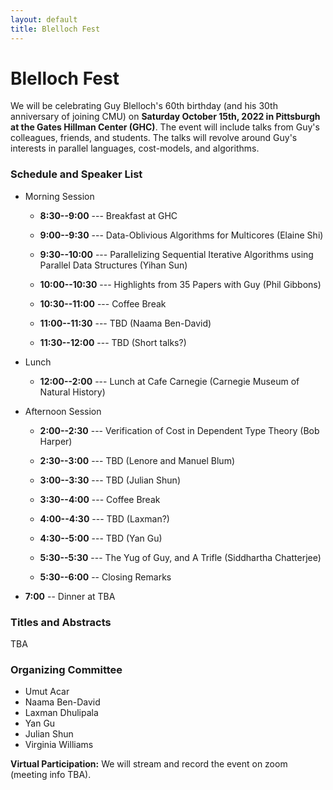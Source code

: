 ```yaml
---
layout: default
title: Blelloch Fest
---
```


# Blelloch Fest

We will be celebrating Guy Blelloch's 60th birthday (and his 30th
anniversary of joining CMU) on <b>Saturday October 15th, 2022 in
Pittsburgh at the Gates Hillman Center (GHC)</b>. The event will
include talks from Guy's colleagues, friends, and students. The talks
will revolve around Guy's interests in parallel languages,
cost-models, and algorithms.

### Schedule and Speaker List

* Morning Session
  * <b>8:30--9:00</b> --- Breakfast at GHC

  * <b>9:00--9:30</b> --- Data-Oblivious Algorithms for Multicores (Elaine Shi)
  * <b>9:30--10:00</b> --- Parallelizing Sequential Iterative Algorithms using Parallel Data Structures (Yihan Sun)
  * <b>10:00--10:30</b> --- Highlights from 35 Papers with Guy (Phil Gibbons)

  * <b>10:30--11:00</b> --- Coffee Break

  * <b>11:00--11:30</b> ---  TBD (Naama Ben-David)
  * <b>11:30--12:00</b> ---  TBD (Short talks?)

* Lunch
  * <b>12:00--2:00</b> --- Lunch at Cafe Carnegie (Carnegie Museum of Natural History)

* Afternoon Session
  * <b>2:00--2:30</b> --- Verification of Cost in Dependent Type Theory (Bob Harper)
  * <b>2:30--3:00</b> --- TBD (Lenore and Manuel Blum)
  * <b>3:00--3:30</b> --- TBD (Julian Shun)
  
  * <b>3:30--4:00</b> --- Coffee Break

  * <b>4:00--4:30</b> --- TBD (Laxman?)
  * <b>4:30--5:00</b> --- TBD (Yan Gu)
  * <b>5:30--5:30</b> --- The Yug of Guy, and A Trifle (Siddhartha Chatterjee)
  * <b>5:30--6:00</b> -- Closing Remarks

* <b>7:00</b> -- Dinner at TBA

### Titles and Abstracts
TBA

### Organizing Committee
* Umut Acar
* Naama Ben-David
* Laxman Dhulipala
* Yan Gu
* Julian Shun
* Virginia Williams

<b>Virtual Participation:</b> We will stream and record the event on zoom (meeting info TBA).



[acmharass]: https://www.acm.org/special-interest-groups/volunteer-resources/officers-manual/policy-against-discrimination-and-harassment
[spaa]: https://spaa.acm.org/
[laxman]: https://ldhulipala.github.io/
[yan]: https://www.cs.ucr.edu/~ygu/
[kuba]: https://research.google/people/105517/
[lars]: https://scholar.google.de/citations?user=G5XO7J4AAAAJ&hl=en
[brian]: https://brianwheatman.com/
[julian]: https://people.csail.mit.edu/jshun/
[zoomlink]: https://docs.google.com/document/d/1om-PvjaC49-zOxKRjcUxOGXcDayXjpq6VtrXr8CEoEg
[form]: https://forms.gle/myvcibc9Bs7wrJPd7
